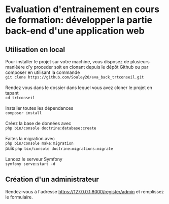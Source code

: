 # Evaluation d'entrainement en cours de formation: développer la partie back-end d'une application web

## Utilisation en local

Pour installer le projet sur votre machine, vous disposez de plusieurs manièère d'y proceder soit en clonant depuis le dépôt Github ou par composer en utilisant la commande
<br/>
  `git clone https://github.com/Souley20/eva_back_trtconseil.git`  
<br/>
  Rendez vous dans le dossier dans lequel vous avez cloner le projet en tapant
<br/>
 `cd trtconseil`  
<br/>
 Installer toutes les dépendances 
 <br/> 
 `composer install`  
<br/>
  Créez la base de données avec
 <br/>
  `php bin/console doctrine:database:create`  
<br/>
  Faites la migration avec 
<br/>
 `php bin/console make:migration`  
 puis `php bin/console doctrine:migrations:migrate`  
<br/>
  Lancez le serveur Symfony 
 <br/>
  `symfony serve:start -d`  


## Création d'un administrateur

Rendez-vous à l'adresse https://127.0.0.1:8000/register/admin et remplissez le formulaire.
